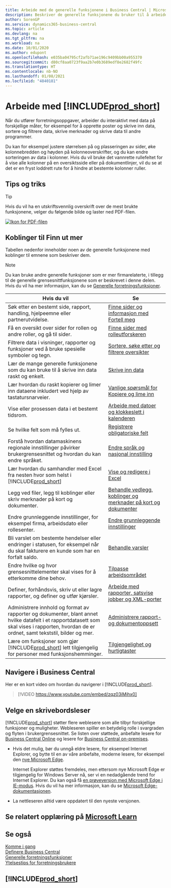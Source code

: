 ```yaml
---
title: Arbeide med de generelle funksjonene i Business Central | Microsoft-dokumentasjon
description: Beskriver de generelle funksjonene du bruker til å arbeide med data i Business Central, for eksempel angi verdier, sortere data og bytte visninger.
author: SorenGP
ms.service: dynamics365-business-central
ms.topic: article
ms.devlang: na
ms.tgt_pltfrm: na
ms.workload: na
ms.date: 10/01/2020
ms.author: edupont
ms.openlocfilehash: e035ba04795cf2afb71ae196c9409bb00a955370
ms.sourcegitcommit: d80cf8aa0723f9aa2b7e0b3689edf8e2682f49fc
ms.translationtype: HT
ms.contentlocale: nb-NO
ms.lasthandoff: 01/08/2021
ms.locfileid: "4840181"
---
```

# <a name="working-with-prod_short"></a>Arbeide med [!INCLUDE[prod_short](includes/prod_short.md)]
Når du utfører forretningsoppgaver, arbeider du interaktivt med data på forskjellige måter, for eksempel for å opprette poster og skrive inn data, sortere og filtrere data, skrive merknader og skrive data til andre programmer.

Du kan for eksempel justere størrelsen på og plasseringen av sider, øke kolonnebredden og høyden på kolonneoverskrifter, og du kan endre sorteringen av data i kolonner. Hvis du vil bruke det vannrette rullefeltet for å vise alle kolonner på en oversiktsside eller på dokumentlinjer, vil du se at det er en fryst loddrett rute for å hindre at bestemte kolonner ruller.

## <a name="tips-and-tricks"></a><a name="cheatsheet"></a>Tips og triks

> [!TIP]
> Hvis du vil ha en utskriftsvennlig overskrift over de mest brukte funksjonene, velger du følgende bilde og laster ned PDF-filen.
>
> [ ![Ikon for PDF-filen](media/cheat_sheet_inline.png) ](media/cheat_sheet.pdf "Ikon som åpner en PDF-fil")

## <a name="links-to-learn-more"></a>Koblinger til Finn ut mer

Tabellen nedenfor inneholder noen av de generelle funksjonene med koblinger til emnene som beskriver dem.

> [!NOTE]
> Du kan bruke andre generelle funksjoner som er mer firmarelaterte, i tillegg til de generelle grensesnittfunksjonene som er beskrevet i denne delen. Hvis du vil ha mer informasjon, kan du se [Generelle forretningsfunksjoner](ui-across-business-areas.md).

| Hvis du vil  | Se |
| --- | --- |
|Søk etter en bestemt side, rapport, handling, hjelpeemne eller partnerutvidelse. |[Finne sider og informasjon med Fortell meg](ui-search.md) |
|Få en oversikt over sider for rollen og andre roller, og gå til sider.|[Finne sider med rolleutforskeren](ui-role-explorer.md)|
| Filtrere data i visninger, rapporter og funksjoner ved å bruke spesielle symboler og tegn. |[Sortere, søke etter og filtrere oversikter](ui-enter-criteria-filters.md) |
|Lær de mange generelle funksjonene som du kan bruke til å skrive inn data raskt og enkelt.|[Skrive inn data](ui-enter-data.md)|
|Lær hvordan du raskt kopierer og limer inn dataene inkludert ved hjelp av tastatursnarveier.|[Vanlige spørsmål for Kopiere og lime inn](faq-copy-paste.yml)|
| Vise eller prosessen data i et bestemt tidsrom. |[Arbeide med datoer og klokkeslett i kalenderen](ui-enter-date-ranges.md) |
| Se hvilke felt som må fylles ut. |[Registrere obligatoriske felt](ui-mandatory-fields.md) |
|Forstå hvordan datamaskinens regionale innstillinger påvirker brukergrensesnittet og hvordan du kan endre språket.|[Endre språk og nasjonal innstilling](about-locale-language.md)|
|Lær hvordan du samhandler med Excel fra nesten hvor som helst i [!INCLUDE[prod_short](includes/prod_short.md)]|[Vise og redigere i Excel](across-work-with-excel.md)|
|Legg ved filer, legg til koblinger eller skriv merknader på kort og dokumenter.|[Behandle vedlegg, koblinger og merknader på kort og dokumenter](ui-how-add-link-to-record.md)|
| Endre grunnleggende innstillinger, for eksempel firma, arbeidsdato eller rollesenter. |[Endre grunnleggende innstillinger](ui-change-basic-settings.md) |
|Bli varslet om bestemte hendelser eller endringer i statusen, for eksempel når du skal fakturere en kunde som har en forfalt saldo.|[Behandle varsler](ui-smart-notifications.md)|
| Endre hvilke og hvor grensesnittelementer skal vises for å etterkomme dine behov.|[Tilpasse arbeidsområdet](ui-personalization-user.md) |
|Definer, forhåndsvis, skriv ut eller lagre rapporter, og definer og utfør kjørsler.|[Arbeide med rapporter, satsvise jobber og XML-porter](ui-work-report.md)|
| Administrere innhold og format av rapporter og dokumenter, blant annet hvilke datafelt i et rapportdatasett som skal vises i rapporten, hvordan de er ordnet, samt tekststil, bilder og mer.|[Administrere rapport- og dokumentoppsett](ui-manage-report-layouts.md) |
|Lære om funksjoner som gjør [!INCLUDE[prod_short](includes/prod_short.md)] lett tilgjengelig for personer med funksjonshemminger.|[Tilgjengelighet og hurtigtaster](ui-accessibility.md)|

## <a name="getting-around-in-business-central"></a>Navigere i Business Central
Her er en kort video om hvordan du navigerer i [!INCLUDE[prod_short](includes/prod_short.md)].

> [!VIDEO https://www.youtube.com/embed/zqz03iMihx0]

## <a name="choosing-a-desktop-browser"></a>Velge en skrivebordsleser

[!INCLUDE[prod_short](includes/prod_short.md)] støtter flere weblesere som alle tilbyr forskjellige funksjoner og muligheter. Webleseren spiller en betydelig rolle i svargraden og flyten i brukergrensesnittet. Se listen over støttede, anbefalte lesere for [Business Central Online](https://go.microsoft.com/fwlink/?linkid=2110804) og lesere for [Business Central on-premises](https://go.microsoft.com/fwlink/?linkid=2110719).

- Hvis det mulig, bør du unngå eldre lesere, for eksempel Internet Explorer, og bytte til en av våre anbefalte, moderne lesere, for eksempel den [nye Microsoft Edge](https://www.microsoft.com/edge/).  

    Internet Explorer støttes fremdeles, men ettersom nye Microsoft Edge er tilgjengelig for Windows Server nå, ser vi en nedadgående trend for Internet Explorer. Du kan også få [en prøveversjon med Microsoft Edge i IE-modus](https://www.microsoft.com/edge/business). Hvis du vil ha mer informasjon, kan du se [Microsoft Edge-dokumentasjonen](https://support.microsoft.com/hub/4337664/microsoft-edge-help).
- La nettleseren alltid være oppdatert til den nyeste versjonen.

## <a name="see-related-training-at-microsoft-learn"></a>Se relatert opplæring på [Microsoft Learn](/learn/paths/work-pro-data-dynamics-365-business-central/)

## <a name="see-also"></a>Se også

[Komme i gang](product-get-started.md)  
[Definere Business Central](setup.md)  
[Generelle forretningsfunksjoner](ui-across-business-areas.md)  
[Ytelsestips for forretningsbrukere](/dynamics365/business-central/dev-itpro/performance/performance-users?toc=/dynamics365/business-central/toc.json)

## [!INCLUDE[prod_short](includes/free_trial_md.md)]
